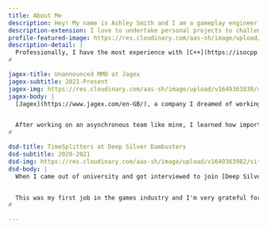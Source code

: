 ```yaml
---
title: About Me
description: Hey! My name is Ashley Smith and I am a gameplay engineer at Jagex!
description-extension: I love to undertake personal projects to challenge, adapt and extend my evolving skillset — I try to never stop learning.
profile-featured-image: https://res.cloudinary.com/aas-sh/image/upload/v1623265358/site/profile.jpg
description-detail: |
  Professionally, I have the most experience with [C++](https://isocpp.org) after graduating university and spending 2 years in the games industry working with the [Unreal Engine](https://www.unrealengine.com/en-US/). Personally, however, my favourite language is [Haskell](https://www.haskell.org/) as I have a keen interest in the applications and methods of adopting the [functional paradigm](https://en.wikipedia.org/wiki/Functional_programming) in the context of video games.
#

jagex-title: Unannounced MMO at Jagex
jagex-subtitle: 2021-Present
jagex-img: https://res.cloudinary.com/aas-sh/image/upload/v1649363838/site/about/jagex-unannounced-mmo.png
jagex-body: |
  [Jagex](https://www.jagex.com/en-GB/), a company I dreamed of working for when I was a child, finally opened its (virtual and fully-remote) doors to me in [2021](/blog/hello-jagex/). We were working on an MMORPG, a genre I was excited to work with due to having spent (and wasted) countless hours in many MMORPGs throughout my life.


  After working on an asynchronous team like mine, I learned how important communication was and what my best methods of communication were. My confidence grew tremendously as I was relied upon as a bridge between design and engineering; solving technical problems while designing a fun experience for players. I can't thank Jagex enough for these opportunities --- I truly feel like my career has fast-forwarded!
#

dsd-title: TimeSplitters at Deep Silver Dambusters
dsd-subtitle: 2020-2021
dsd-img: https://res.cloudinary.com/aas-sh/image/upload/v1649363982/site/about/deep-silver-dambusters-ts.png
dsd-body: |
  When I came out of university and got interviewed to join [Deep Silver Dambuster Studios](https://www.dsdambuster.com/), I had no idea that I would be working on the next [TimeSplitters](https://en.wikipedia.org/wiki/TimeSplitters) game. I was overwhelmed with excitement to see how the newest entry would turn out.


  This was my first job in the games industry and I'm very grateful for the opportunities presented to me while working there. I became proficient in working with [Unreal Engine 4 and 5](https://www.unrealengine.com/en-US/) while also learning to work with other disciplines towards a shared goal.
#

---
```


